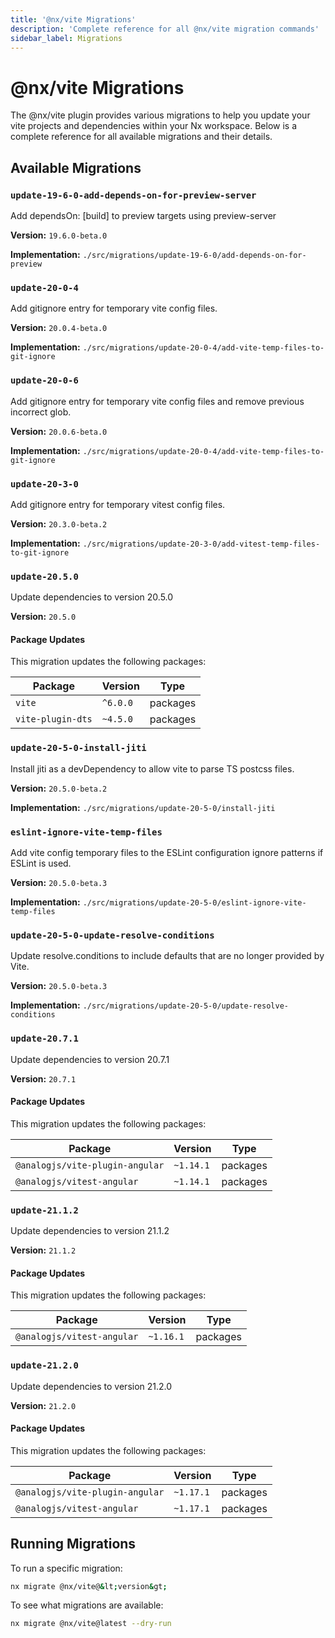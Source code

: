 ```yaml
---
title: '@nx/vite Migrations'
description: 'Complete reference for all @nx/vite migration commands'
sidebar_label: Migrations
---
```


# @nx/vite Migrations

The @nx/vite plugin provides various migrations to help you update your vite projects and dependencies within your Nx workspace.
Below is a complete reference for all available migrations and their details.

## Available Migrations

### `update-19-6-0-add-depends-on-for-preview-server`

Add dependsOn: [build] to preview targets using preview-server

**Version:** `19.6.0-beta.0`

**Implementation:** `./src/migrations/update-19-6-0/add-depends-on-for-preview`

### `update-20-0-4`

Add gitignore entry for temporary vite config files.

**Version:** `20.0.4-beta.0`

**Implementation:** `./src/migrations/update-20-0-4/add-vite-temp-files-to-git-ignore`

### `update-20-0-6`

Add gitignore entry for temporary vite config files and remove previous incorrect glob.

**Version:** `20.0.6-beta.0`

**Implementation:** `./src/migrations/update-20-0-4/add-vite-temp-files-to-git-ignore`

### `update-20-3-0`

Add gitignore entry for temporary vitest config files.

**Version:** `20.3.0-beta.2`

**Implementation:** `./src/migrations/update-20-3-0/add-vitest-temp-files-to-git-ignore`

### `update-20.5.0`

Update dependencies to version 20.5.0

**Version:** `20.5.0`

#### Package Updates

This migration updates the following packages:

| Package           | Version  | Type     |
| ----------------- | -------- | -------- |
| `vite`            | `^6.0.0` | packages |
| `vite-plugin-dts` | `~4.5.0` | packages |

### `update-20-5-0-install-jiti`

Install jiti as a devDependency to allow vite to parse TS postcss files.

**Version:** `20.5.0-beta.2`

**Implementation:** `./src/migrations/update-20-5-0/install-jiti`

### `eslint-ignore-vite-temp-files`

Add vite config temporary files to the ESLint configuration ignore patterns if ESLint is used.

**Version:** `20.5.0-beta.3`

**Implementation:** `./src/migrations/update-20-5-0/eslint-ignore-vite-temp-files`

### `update-20-5-0-update-resolve-conditions`

Update resolve.conditions to include defaults that are no longer provided by Vite.

**Version:** `20.5.0-beta.3`

**Implementation:** `./src/migrations/update-20-5-0/update-resolve-conditions`

### `update-20.7.1`

Update dependencies to version 20.7.1

**Version:** `20.7.1`

#### Package Updates

This migration updates the following packages:

| Package                         | Version   | Type     |
| ------------------------------- | --------- | -------- |
| `@analogjs/vite-plugin-angular` | `~1.14.1` | packages |
| `@analogjs/vitest-angular`      | `~1.14.1` | packages |

### `update-21.1.2`

Update dependencies to version 21.1.2

**Version:** `21.1.2`

#### Package Updates

This migration updates the following packages:

| Package                    | Version   | Type     |
| -------------------------- | --------- | -------- |
| `@analogjs/vitest-angular` | `~1.16.1` | packages |

### `update-21.2.0`

Update dependencies to version 21.2.0

**Version:** `21.2.0`

#### Package Updates

This migration updates the following packages:

| Package                         | Version   | Type     |
| ------------------------------- | --------- | -------- |
| `@analogjs/vite-plugin-angular` | `~1.17.1` | packages |
| `@analogjs/vitest-angular`      | `~1.17.1` | packages |

## Running Migrations

To run a specific migration:

```bash
nx migrate @nx/vite@&lt;version&gt;
```

To see what migrations are available:

```bash
nx migrate @nx/vite@latest --dry-run
```
